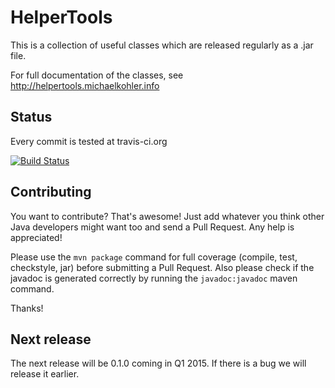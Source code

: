 HelperTools
=======

This is a collection of useful classes which are released regularly as a .jar file.

For full documentation of the classes, see http://helpertools.michaelkohler.info

Status
------

Every commit is tested at travis-ci.org

[![Build Status](https://travis-ci.org/MichaelKohler/HelperTools.png)](https://travis-ci.org/MichaelKohler/HelperTools)

Contributing
-------

You want to contribute? That's awesome! Just add whatever you think other Java developers might want too and send a Pull Request. Any help is appreciated!

Please use the `mvn package` command for full coverage (compile, test, checkstyle, jar) before submitting a Pull Request.
Also please check if the javadoc is generated correctly by running the `javadoc:javadoc` maven command.

Thanks!

Next release
-------

The next release will be 0.1.0 coming in Q1 2015. If there is a bug we will release it earlier.
